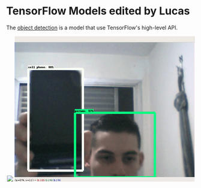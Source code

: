 # TensorFlow Models edited by Lucas


The [object detection](research/object_detection) is a model that use TensorFlow's high-level API.

<p align="center">
  <img src="research/object_detection/g3doc/img/video-detection.gif">
  <img src="research/object_detection/g3doc/img/object_detection.gif">
</p>